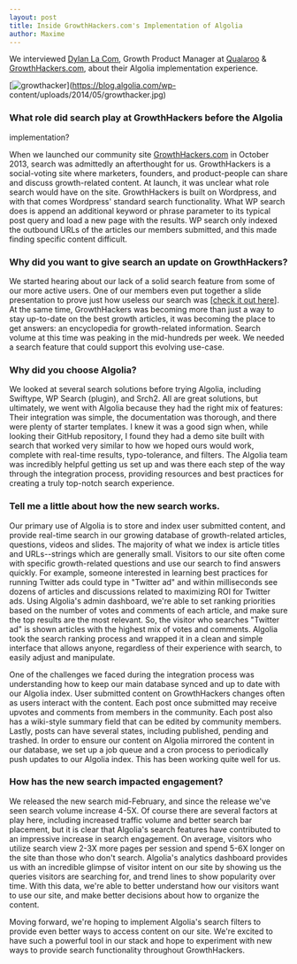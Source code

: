 ```yaml
---
layout: post
title: Inside GrowthHackers.com's Implementation of Algolia
author: Maxime
---
```


We interviewed [Dylan La Com][1], Growth Product
Manager at [Qualaroo][2] &
[GrowthHackers.com][3], about their Algolia
implementation experience.

[![growthacker][4]](https://blog.algolia.com/wp-
content/uploads/2014/05/growthacker.jpg)

### What role did search play at GrowthHackers before the Algolia
implementation?

When we launched our community site
[GrowthHackers.com][5] in October 2013, search was
admittedly an afterthought for us. GrowthHackers is a social-voting site where
marketers, founders, and product-people can share and discuss growth-related
content. At launch, it was unclear what role search would have on the site.
GrowthHackers is built on Wordpress, and with that comes Wordpress' standard
search functionality. What WP search does is append an additional keyword or
phrase parameter to its typical post query and load a new page with the
results. WP search only indexed the outbound URLs of the articles our members
submitted, and this made finding specific content difficult.

### Why did you want to give search an update on GrowthHackers?

We started hearing about our lack of a solid search feature from some of our
more active users. One of our members even put together a slide presentation
to prove just how useless our search was [[check it out
here][6]]. At the same time, GrowthHackers was becoming more than just a
way to stay up-to-date on the best growth articles, it was becoming the place
to get answers: an encyclopedia for growth-related information. Search volume
at this time was peaking in the mid-hundreds per week. We needed a search
feature that could support this evolving use-case.

### Why did you choose Algolia?

We looked at several search solutions before trying Algolia, including
Swiftype, WP Search (plugin), and Srch2. All are great solutions, but
ultimately, we went with Algolia because they had the right mix of features:
Their integration was simple, the documentation was thorough, and there were
plenty of starter templates. I knew it was a good sign when, while looking
their GitHub repository, I found they had a demo site built with search that
worked very similar to how we hoped ours would work, complete with real-time
results, typo-tolerance, and filters. The Algolia team was incredibly helpful
getting us set up and was there each step of the way through the integration
process, providing resources and best practices for creating a truly top-notch
search experience.

### Tell me a little about how the new search works.

Our primary use of Algolia is to store and index user submitted content, and
provide real-time search in our growing database of growth-related articles,
questions, videos and slides. The majority of what we index is article titles
and URLs--strings which are generally small. Visitors to our site often come
with specific growth-related questions and use our search to find answers
quickly. For example, someone interested in learning best practices for
running Twitter ads could type in "Twitter ad" and within milliseconds see
dozens of articles and discussions related to maximizing ROI for Twitter ads.
Using Algolia's admin dashboard, we're able to set ranking priorities based on
the number of votes and comments of each article, and make sure the top
results are the most relevant. So, the visitor who searches "Twitter ad" is
shown articles with the highest mix of votes and comments. Algolia took the
search ranking process and wrapped it in a clean and simple interface that
allows anyone, regardless of their experience with search, to easily adjust
and manipulate.

One of the challenges we faced during the integration process was
understanding how to keep our main database synced and up to date with our
Algolia index. User submitted content on GrowthHackers changes often as users
interact with the content. Each post once submitted may receive upvotes and
comments from members in the community. Each post also has a wiki-style
summary field that can be edited by community members. Lastly, posts can have
several states, including published, pending and trashed. In order to ensure
our content on Algolia mirrored the content in our database, we set up a job
queue and a cron process to periodically push updates to our Algolia index.
This has been working quite well for us.

### How has the new search impacted engagement?

We released the new search mid-February, and since the release we've seen
search volume increase 4-5X. Of course there are several factors at play here,
including increased traffic volume and better search bar placement, but it is
clear that Algolia's search features have contributed to an impressive
increase in search engagement. On average, visitors who utilize search view
2-3X more pages per session and spend 5-6X longer on the site than those who
don't search. Algolia's analytics dashboard provides us with an incredible
glimpse of visitor intent on our site by showing us the queries visitors are
searching for, and trend lines to show popularity over time. With this data,
we're able to better understand how our visitors want to use our site, and
make better decisions about how to organize the content.

Moving forward, we're hoping to implement Algolia's search filters to provide
even better ways to access content on our site. We're excited to have such a
powerful tool in our stack and hope to experiment with new ways to provide
search functionality throughout GrowthHackers.


[1]: https://twitter.com/dylanLaCom
[2]: https://qualaroo.com
[3]: http://growthhackers.com
[4]: /algoliasearch-jekyll-hyde/assets/growthacker.jpg
[5]: http://growthhackers.com/
[6]: http://www.slideshare.net/andrewmatthewthompson/improving-search-on-growthhackers
